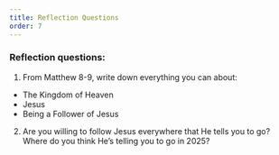 ```yaml
---
title: Reflection Questions
order: 7
---
```


### Reflection questions:
1. From Matthew 8-9, write down everything you can about: 

  - The Kingdom of Heaven
  - Jesus 
  - Being a Follower of Jesus 

2. Are you willing to follow Jesus everywhere that He tells you to go? Where do you think He’s telling you to go in 2025? 









